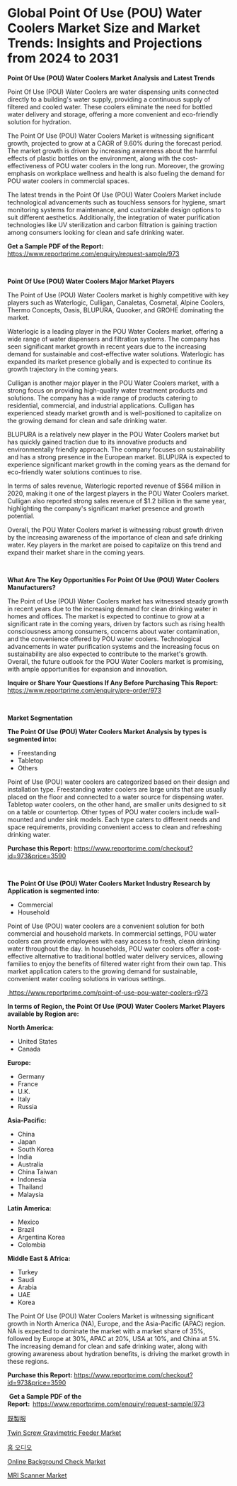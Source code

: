 <p><h1>Global Point Of Use (POU) Water Coolers Market Size and Market Trends: Insights and Projections from 2024 to 2031</h1></p><p><strong>Point Of Use (POU) Water Coolers Market Analysis and Latest Trends</strong></p>
<p><p>Point Of Use (POU) Water Coolers are water dispensing units connected directly to a building's water supply, providing a continuous supply of filtered and cooled water. These coolers eliminate the need for bottled water delivery and storage, offering a more convenient and eco-friendly solution for hydration.</p><p>The Point Of Use (POU) Water Coolers Market is witnessing significant growth, projected to grow at a CAGR of 9.60% during the forecast period. The market growth is driven by increasing awareness about the harmful effects of plastic bottles on the environment, along with the cost-effectiveness of POU water coolers in the long run. Moreover, the growing emphasis on workplace wellness and health is also fueling the demand for POU water coolers in commercial spaces.</p><p>The latest trends in the Point Of Use (POU) Water Coolers Market include technological advancements such as touchless sensors for hygiene, smart monitoring systems for maintenance, and customizable design options to suit different aesthetics. Additionally, the integration of water purification technologies like UV sterilization and carbon filtration is gaining traction among consumers looking for clean and safe drinking water.</p></p>
<p><strong>Get a Sample PDF of the Report:&nbsp;</strong> <a href="https://www.reportprime.com/enquiry/request-sample/973">https://www.reportprime.com/enquiry/request-sample/973</a></p>
<p>&nbsp;</p>
<p><strong>Point Of Use (POU) Water Coolers Major Market Players</strong></p>
<p><p>The Point of Use (POU) Water Coolers market is highly competitive with key players such as Waterlogic, Culligan, Canaletas, Cosmetal, Alpine Coolers, Thermo Concepts, Oasis, BLUPURA, Quooker, and GROHE dominating the market. </p><p>Waterlogic is a leading player in the POU Water Coolers market, offering a wide range of water dispensers and filtration systems. The company has seen significant market growth in recent years due to the increasing demand for sustainable and cost-effective water solutions. Waterlogic has expanded its market presence globally and is expected to continue its growth trajectory in the coming years.</p><p>Culligan is another major player in the POU Water Coolers market, with a strong focus on providing high-quality water treatment products and solutions. The company has a wide range of products catering to residential, commercial, and industrial applications. Culligan has experienced steady market growth and is well-positioned to capitalize on the growing demand for clean and safe drinking water.</p><p>BLUPURA is a relatively new player in the POU Water Coolers market but has quickly gained traction due to its innovative products and environmentally friendly approach. The company focuses on sustainability and has a strong presence in the European market. BLUPURA is expected to experience significant market growth in the coming years as the demand for eco-friendly water solutions continues to rise.</p><p>In terms of sales revenue, Waterlogic reported revenue of $564 million in 2020, making it one of the largest players in the POU Water Coolers market. Culligan also reported strong sales revenue of $1.2 billion in the same year, highlighting the company's significant market presence and growth potential. </p><p>Overall, the POU Water Coolers market is witnessing robust growth driven by the increasing awareness of the importance of clean and safe drinking water. Key players in the market are poised to capitalize on this trend and expand their market share in the coming years.</p></p>
<p>&nbsp;</p>
<p><strong>What Are The Key Opportunities For Point Of Use (POU) Water Coolers Manufacturers?</strong></p>
<p><p>The Point of Use (POU) Water Coolers market has witnessed steady growth in recent years due to the increasing demand for clean drinking water in homes and offices. The market is expected to continue to grow at a significant rate in the coming years, driven by factors such as rising health consciousness among consumers, concerns about water contamination, and the convenience offered by POU water coolers. Technological advancements in water purification systems and the increasing focus on sustainability are also expected to contribute to the market's growth. Overall, the future outlook for the POU Water Coolers market is promising, with ample opportunities for expansion and innovation.</p></p>
<p><strong>Inquire or Share Your Questions If Any Before Purchasing This Report:</strong> <a href="https://www.reportprime.com/enquiry/pre-order/973">https://www.reportprime.com/enquiry/pre-order/973</a></p>
<p>&nbsp;</p>
<p><strong>Market Segmentation</strong></p>
<p><strong>The Point Of Use (POU) Water Coolers Market Analysis by types is segmented into:</strong></p>
<p><ul><li>Freestanding</li><li>Tabletop</li><li>Others</li></ul></p>
<p><p>Point of Use (POU) water coolers are categorized based on their design and installation type. Freestanding water coolers are large units that are usually placed on the floor and connected to a water source for dispensing water. Tabletop water coolers, on the other hand, are smaller units designed to sit on a table or countertop. Other types of POU water coolers include wall-mounted and under sink models. Each type caters to different needs and space requirements, providing convenient access to clean and refreshing drinking water.</p></p>
<p><strong>Purchase this Report:&nbsp;</strong><a href="https://www.reportprime.com/checkout?id=973&price=3590">https://www.reportprime.com/checkout?id=973&price=3590</a></p>
<p>&nbsp;</p>
<p><strong>The Point Of Use (POU) Water Coolers Market Industry Research by Application is segmented into:</strong></p>
<p><ul><li>Commercial</li><li>Household</li></ul></p>
<p><p>Point of Use (POU) water coolers are a convenient solution for both commercial and household markets. In commercial settings, POU water coolers can provide employees with easy access to fresh, clean drinking water throughout the day. In households, POU water coolers offer a cost-effective alternative to traditional bottled water delivery services, allowing families to enjoy the benefits of filtered water right from their own tap. This market application caters to the growing demand for sustainable, convenient water cooling solutions in various settings.</p></p>
<p><a href="https://www.reportprime.com/point-of-use-pou-water-coolers-r973">&nbsp;https://www.reportprime.com/point-of-use-pou-water-coolers-r973</a></p>
<p><strong>In terms of Region, the Point Of Use (POU) Water Coolers Market Players available by Region are:</strong></p>
<p>
    <p> <strong> North America: </strong>
        <ul>
            <li>United States</li>
            <li>Canada</li>
        </ul>
        </p> 
    <p> <strong> Europe: </strong>
        <ul>
            <li>Germany</li>
            <li>France</li>
            <li>U.K.</li>
            <li>Italy</li>
            <li>Russia</li>
        </ul>
        </p> 
    <p> <strong> Asia-Pacific: </strong>
        <ul>
            <li>China</li>
            <li>Japan</li>
            <li>South Korea</li>
            <li>India</li>
            <li>Australia</li>
            <li>China Taiwan</li>
            <li>Indonesia</li>
            <li>Thailand</li>
            <li>Malaysia</li>
        </ul>
        </p> 
    <p> <strong> Latin America: </strong>
        <ul>
            <li>Mexico</li>
            <li>Brazil</li>
            <li>Argentina Korea</li>
            <li>Colombia</li>
        </ul>
        </p> 
    <p> <strong> Middle East & Africa: </strong>
        <ul>
            <li>Turkey</li>
            <li>Saudi</li>
            <li>Arabia</li>
            <li>UAE</li>
            <li>Korea</li>
        </ul>
    </p>
    </p>
<p><p>The Point Of Use (POU) Water Coolers Market is witnessing significant growth in North America (NA), Europe, and the Asia-Pacific (APAC) region. NA is expected to dominate the market with a market share of 35%, followed by Europe at 30%, APAC at 20%, USA at 10%, and China at 5%. The increasing demand for clean and safe drinking water, along with growing awareness about hydration benefits, is driving the market growth in these regions.</p></p>
<p><strong>Purchase this Report: </strong><a href="https://www.reportprime.com/checkout?id=973&price=3590">https://www.reportprime.com/checkout?id=973&price=3590</a></p>
<p>&nbsp;<strong>Get a Sample PDF of the Report:&nbsp;&nbsp;</strong><a href="https://www.reportprime.com/enquiry/request-sample/973">https://www.reportprime.com/enquiry/request-sample/973</a></p>
<p><strong></strong></p>
<p><p><a href="https://medium.com/@amberchain86/ready-made-garment-%E3%83%9E%E3%83%BC%E3%82%B1%E3%83%83%E3%83%88%E5%8B%95%E5%90%91-ready-made-garment-%E3%83%9E%E3%83%BC%E3%82%B1%E3%83%83%E3%83%88%E3%82%A4%E3%83%B3%E3%82%B5%E3%82%A4%E3%83%88%E3%81%A8%E4%BA%88%E6%B8%AC%E5%88%86%E6%9E%90-2024%E5%B9%B4-2031%E5%B9%B4-%E3%81%AB%E7%84%A6%E7%82%B9%E3%82%92%E5%BD%93%E3%81%A6%E3%82%8B-9af87c706139">既製服</a></p><p><a href="https://medium.com/@lisastevens48/navigating-the-global-twin-screw-gravimetric-feeder-market-landscape-trends-forecasts-and-impact-3fffc85fd334">Twin Screw Gravimetric Feeder Market</a></p><p><a href="https://medium.com/@tom.hiffer/%EA%B8%80%EB%A1%9C%EB%B2%8C-%ED%99%88-%EC%98%A4%EB%94%94%EC%98%A4-%EC%8B%9C%EC%9E%A5-%EC%A0%9C%ED%92%88-%EC%9C%A0%ED%98%95-%EC%A0%81%EC%9A%A9-%EB%B6%84%EC%95%BC-%EC%A7%80%EC%97%AD-%EB%B0%8F-%EA%B8%B0%EC%97%85%EB%B3%84-%EC%82%B0%EC%97%85-%EC%84%B8%EA%B7%B8%EB%A8%BC%ED%8A%B8-%EC%A0%84%EB%A7%9D-%EC%8B%9C%EC%9E%A5-%ED%8F%89%EA%B0%80-%EA%B2%BD%EC%9F%81-%EC%83%81%ED%99%A9-%ED%8A%B8%EB%A0%8C%EB%93%9C-%EB%B0%8F-%EC%98%88%EC%B8%A1-2024-2031-6bba4843fefb">홈 오디오</a></p><p><a href="https://www.linkedin.com/pulse/online-background-check-market-size-growing-cagr-137-report-vxlrf">Online Background Check Market</a></p><p><a href="https://issuu.com/reportprime-2/docs/mri-scanner-market-size-2030.pptx">MRI Scanner Market</a></p></p>